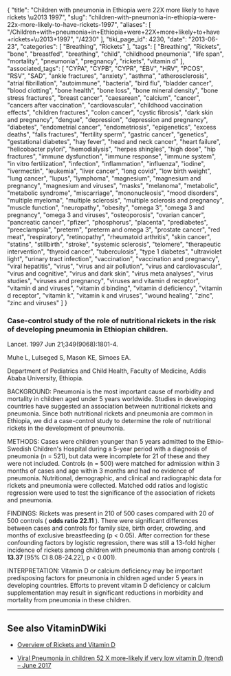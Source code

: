 {
    "title": "Children with pneumonia in Ethiopia were 22X more likely to have rickets \u2013 1997",
    "slug": "children-with-pneumonia-in-ethiopia-were-22x-more-likely-to-have-rickets-1997",
    "aliases": [
        "/Children+with+pneumonia+in+Ethiopia+were+22X+more+likely+to+have+rickets+\u2013+1997",
        "/4230"
    ],
    "tiki_page_id": 4230,
    "date": "2013-06-23",
    "categories": [
        "Breathing",
        "Rickets"
    ],
    "tags": [
        "Breathing",
        "Rickets",
        "bone",
        "breastfed",
        "breathing",
        "child",
        "childhood pneumonia",
        "life span",
        "mortality",
        "pneumonia",
        "pregnancy",
        "rickets",
        "vitamin d"
    ],
    "associated_tags": [
        "CYPA",
        "CYPB",
        "CYPR",
        "EBV",
        "HRV",
        "PCOS",
        "RSV",
        "SAD",
        "ankle fractures",
        "anxiety",
        "asthma",
        "atherosclerosis",
        "atrial fibrillation",
        "autoimmune",
        "bacteria",
        "bird flu",
        "bladder cancer",
        "blood clotting",
        "bone health",
        "bone loss",
        "bone mineral density",
        "bone stress fractures",
        "breast cancer",
        "caesarean",
        "calcium",
        "cancer",
        "cancers after vaccination",
        "cardiovascular",
        "childhood vaccination effects",
        "children fractures",
        "colon cancer",
        "cystic fibrosis",
        "dark skin and pregnancy",
        "dengue",
        "depression",
        "depression and pregnancy",
        "diabetes",
        "endometrial cancer",
        "endometriosis",
        "epigenetics",
        "excess deaths",
        "falls fractures",
        "fertility sperm",
        "gastric cancer",
        "genetics",
        "gestational diabetes",
        "hay fever",
        "head and neck cancer",
        "heart failure",
        "helicobacter pylori",
        "hemodialysis",
        "herpes shingles",
        "high dose",
        "hip fractures",
        "immune dysfunction",
        "immune response",
        "immune system",
        "in vitro fertilization",
        "infection",
        "inflammation",
        "influenza",
        "iodine",
        "ivermectin",
        "leukemia",
        "liver cancer",
        "long covid",
        "low birth weight",
        "lung cancer",
        "lupus",
        "lymphoma",
        "magnesium",
        "magnesium and pregnancy",
        "magnesium and viruses",
        "masks",
        "melanoma",
        "metabolic",
        "metabolic syndrome",
        "miscarriage",
        "mononucleosis",
        "mood disorders",
        "multiple myeloma",
        "multiple sclerosis",
        "multiple sclerosis and pregnancy",
        "muscle function",
        "neuropathy",
        "obesity",
        "omega 3",
        "omega 3 and pregnancy",
        "omega 3 and viruses",
        "osteoporosis",
        "ovarian cancer",
        "pancreatic cancer",
        "pfizer",
        "phosphorus",
        "placenta",
        "prediabetes",
        "preeclampsia",
        "preterm",
        "preterm and omega 3",
        "prostate cancer",
        "red meat",
        "respiratory",
        "retinopathy",
        "rheumatoid arthritis",
        "skin cancer",
        "statins",
        "stillbirth",
        "stroke",
        "systemic sclerosis",
        "telomere",
        "therapeutic intervention",
        "thyroid cancer",
        "tuberculosis",
        "type 1 diabetes",
        "ultraviolet light",
        "urinary tract infection",
        "vaccination",
        "vaccination and pregnancy",
        "viral hepatitis",
        "virus",
        "virus and air pollution",
        "virus and cardiovascular",
        "virus and cognitive",
        "virus and dark skin",
        "virus meta analyses",
        "virus studies",
        "viruses and pregnancy",
        "viruses and vitamin d receptor",
        "vitamin d and viruses",
        "vitamin d binding",
        "vitamin d deficiency",
        "vitamin d receptor",
        "vitamin k",
        "vitamin k and viruses",
        "wound healing",
        "zinc",
        "zinc and viruses"
    ]
}


### Case-control study of the role of nutritional rickets in the risk of developing pneumonia in Ethiopian children.

Lancet. 1997 Jun 21;349(9068):1801-4.

Muhe L, Lulseged S, Mason KE, Simoes EA.

Department of Pediatrics and Child Health, Faculty of Medicine, Addis Ababa University, Ethiopia.

BACKGROUND: Pneumonia is the most important cause of morbidity and mortality in children aged under 5 years worldwide. Studies in developing countries have suggested an association between nutritional rickets and pneumonia. Since both nutritional rickets and pneumonia are common in Ethiopia, we did a case-control study to determine the role of nutritional rickets in the development of pneumonia.

METHODS: Cases were children younger than 5 years admitted to the Ethio-Swedish Children's Hospital during a 5-year period with a diagnosis of pneumonia (n = 521), but data were incomplete for 21 of these and they were not included. Controls (n = 500) were matched for admission within 3 months of cases and age within 3 months and had no evidence of pneumonia. Nutritional, demographic, and clinical and radiographic data for rickets and pneumonia were collected. Matched odd ratios and logistic regression were used to test the significance of the association of rickets and pneumonia.

FINDINGS: Rickets was present in 210 of 500 cases compared with 20 of 500 controls ( **odds ratio 22.11** ). There were significant differences between cases and controls for family size, birth order, crowding, and months of exclusive breastfeeding (p < 0.05). After correction for these confounding factors by logistic regression, there was still a 13-fold higher incidence of rickets among children with pneumonia than among controls ( **13.37**  <span>[95% CI 8.08-24.22]</span>, p < 0.001).

INTERPRETATION: Vitamin D or calcium deficiency may be important predisposing factors for pneumonia in children aged under 5 years in developing countries. Efforts to prevent vitamin D deficiency or calcium supplementation may result in significant reductions in morbidity and mortality from pneumonia in these children.

---

## See also VitaminDWiki

* [Overview of Rickets and Vitamin D](/posts/overview-of-rickets-and-vitamin-d)

* [Viral Pneumonia in children 52 X more-likely if very low vitamin D (trend) – June 2017](/tags/viral-pneumonia-in-children-52-x-more-likely-if-very-low-vitamin-d-trend-june-2017.html)